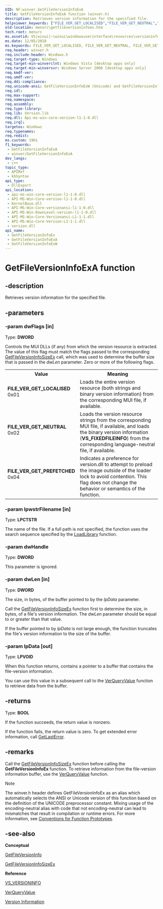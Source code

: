 ```yaml
---
UID: NF:winver.GetFileVersionInfoExA
title: GetFileVersionInfoExA function (winver.h)
description: Retrieves version information for the specified file.
helpviewer_keywords: ["FILE_VER_GET_LOCALISED","FILE_VER_GET_NEUTRAL","FILE_VER_GET_PREFETCHED","GetFileVersionInfoEx","GetFileVersionInfoEx function [Menus and Other Resources]","GetFileVersionInfoExA","GetFileVersionInfoExW","_win32_GetFileVersionInfoEx","_win32_getfileversioninfoex_cpp","menurc.getfileversioninfoex","winui._win32_getfileversioninfoex","winver/GetFileVersionInfoEx","winver/GetFileVersionInfoExA","winver/GetFileVersionInfoExW"]
old-location: menurc\getfileversioninfoex.htm
tech.root: menurc
ms.assetid: VS|winui|~\winui\windowsuserinterface\resources\versioninformation\versioninformationreference\versioninformationfunctions\getfileversioninfoex.htm
ms.date: 12/05/2018
ms.keywords: FILE_VER_GET_LOCALISED, FILE_VER_GET_NEUTRAL, FILE_VER_GET_PREFETCHED, GetFileVersionInfoEx, GetFileVersionInfoEx function [Menus and Other Resources], GetFileVersionInfoExA, GetFileVersionInfoExW, _win32_GetFileVersionInfoEx, _win32_getfileversioninfoex_cpp, menurc.getfileversioninfoex, winui._win32_getfileversioninfoex, winver/GetFileVersionInfoEx, winver/GetFileVersionInfoExA, winver/GetFileVersionInfoExW
req.header: winver.h
req.include-header: Windows.h
req.target-type: Windows
req.target-min-winverclnt: Windows Vista [desktop apps only]
req.target-min-winversvr: Windows Server 2008 [desktop apps only]
req.kmdf-ver: 
req.umdf-ver: 
req.ddi-compliance: 
req.unicode-ansi: GetFileVersionInfoExW (Unicode) and GetFileVersionInfoExA (ANSI)
req.idl: 
req.max-support: 
req.namespace: 
req.assembly: 
req.type-library: 
req.lib: Version.lib
req.dll: Api-ms-win-core-version-l1-1-0.dll
req.irql: 
targetos: Windows
req.typenames: 
req.redist: 
ms.custom: 19H1
f1_keywords:
 - GetFileVersionInfoExA
 - winver/GetFileVersionInfoExA
dev_langs:
 - c++
topic_type:
 - APIRef
 - kbSyntax
api_type:
 - DllExport
api_location:
 - api-ms-win-core-version-l1-1-0.dll
 - API-MS-Win-Core-version-l1-1-0.dll
 - KernelBase.dll
 - API-MS-Win-Core-versionansi-l1-1-0.dll
 - API-MS-Win-DownLevel-version-l1-1-0.dll
 - API-MS-Win-Core-Versionansi-L1-1-1.dll
 - API-MS-Win-Core-Version-L1-1-1.dll
 - version.dll
api_name:
 - GetFileVersionInfoEx
 - GetFileVersionInfoExA
 - GetFileVersionInfoExW
---
```


# GetFileVersionInfoExA function


## -description

Retrieves version information for the specified file.

## -parameters

### -param dwFlags [in]

Type: <b>DWORD</b>

Controls the MUI DLLs (if any) from which the version resource is extracted. The value of this flag must match the flags passed to the corresponding <a href="/windows/desktop/api/winver/nf-winver-getfileversioninfosizeexa">GetFileVersionInfoSizeEx</a> call, which was used to determine the buffer size that is passed in the <i>dwLen</i> parameter. Zero or more of the following flags.

<table>
<tr>
<th>Value</th>
<th>Meaning</th>
</tr>
<tr>
<td width="40%"><a id="FILE_VER_GET_LOCALISED"></a><a id="file_ver_get_localised"></a><dl>
<dt><b>FILE_VER_GET_LOCALISED</b></dt>
<dt>0x01</dt>
</dl>
</td>
<td width="60%">
Loads the entire version resource (both strings and binary version information) from the corresponding MUI file, if available.

</td>
</tr>
<tr>
<td width="40%"><a id="FILE_VER_GET_NEUTRAL"></a><a id="file_ver_get_neutral"></a><dl>
<dt><b>FILE_VER_GET_NEUTRAL</b></dt>
<dt>0x02</dt>
</dl>
</td>
<td width="60%">
Loads the version resource strings from the corresponding MUI file, if available, and loads the binary version information (<b>VS_FIXEDFILEINFO</b>) from the corresponding language-neutral file, if available. 

</td>
</tr>
<tr>
<td width="40%"><a id="FILE_VER_GET_PREFETCHED"></a><a id="file_ver_get_prefetched"></a><dl>
<dt><b>FILE_VER_GET_PREFETCHED</b></dt>
<dt>0x04</dt>
</dl>
</td>
<td width="60%">
Indicates a preference for version.dll to attempt to preload the image outside of the loader lock to avoid contention.  This flag does not change the behavior or semantics of the function.

</td>
</tr>
</table>

### -param lpwstrFilename [in]

Type: <b>LPCTSTR</b>

The name of the file. If a full path is not specified, the function uses the search sequence specified by the <a href="/windows/desktop/api/libloaderapi/nf-libloaderapi-loadlibrarya">LoadLibrary</a> function.

### -param dwHandle

Type: <b>DWORD</b>

This parameter is ignored.

### -param dwLen [in]

Type: <b>DWORD</b>

The size, in bytes, of the buffer pointed to by the <i>lpData</i> parameter. 

                    

Call the <a href="/windows/desktop/api/winver/nf-winver-getfileversioninfosizeexa">GetFileVersionInfoSizeEx</a> function first to determine the size, in bytes, of a file's version information. The <i>dwLen</i> parameter should be equal to or greater than that value.

If the buffer pointed to by <i>lpData</i> is not large enough, the function truncates the file's version information to the size of the buffer.

### -param lpData [out]

Type: <b>LPVOID</b>

When this function returns, contains a pointer to a buffer that contains the file-version information.

You can use this value in a subsequent call to the <a href="/windows/desktop/api/winver/nf-winver-verqueryvaluea">VerQueryValue</a> function to retrieve data from the buffer.

## -returns

Type: <b>BOOL</b>

If the function succeeds, the return value is nonzero.

If the function fails, the return value is zero. To get extended error information, call <a href="/windows/desktop/api/errhandlingapi/nf-errhandlingapi-getlasterror">GetLastError</a>.

## -remarks

Call the <a href="/windows/desktop/api/winver/nf-winver-getfileversioninfosizeexa">GetFileVersionInfoSizeEx</a> function before calling the <b>GetFileVersionInfoEx</b> function. To retrieve information from the file-version information buffer, use the <a href="/windows/desktop/api/winver/nf-winver-verqueryvaluea">VerQueryValue</a> function.
      





> [!NOTE]
> The winver.h header defines GetFileVersionInfoEx as an alias which automatically selects the ANSI or Unicode version of this function based on the definition of the UNICODE preprocessor constant. Mixing usage of the encoding-neutral alias with code that not encoding-neutral can lead to mismatches that result in compilation or runtime errors. For more information, see [Conventions for Function Prototypes](/windows/win32/intl/conventions-for-function-prototypes).

## -see-also

<b>Conceptual</b>



<a href="/windows/desktop/api/winver/nf-winver-getfileversioninfoa">GetFileVersionInfo</a>



<a href="/windows/desktop/api/winver/nf-winver-getfileversioninfosizeexa">GetFileVersionInfoSizeEx</a>



<b>Reference</b>



<a href="/windows/desktop/menurc/vs-versioninfo">VS_VERSIONINFO</a>



<a href="/windows/desktop/api/winver/nf-winver-verqueryvaluea">VerQueryValue</a>



<a href="/windows/desktop/menurc/version-information">Version Information</a>